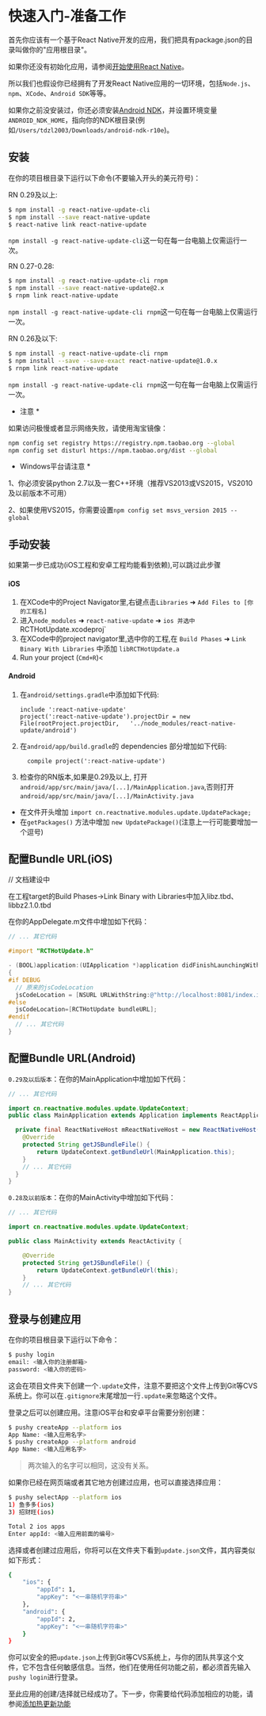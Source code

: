 # 快速入门-准备工作

首先你应该有一个基于React Native开发的应用，我们把具有package.json的目录叫做你的"应用根目录"。

如果你还没有初始化应用，请参阅[开始使用React Native](http://reactnative.cn/docs/getting-started.html#content)。

所以我们也假设你已经拥有了开发React Native应用的一切环境，包括`Node.js`、`npm`、`XCode`、`Android SDK`等等。

如果你之前没安装过，你还必须安装[Android NDK](http://androiddevtools.cn)，并设置环境变量`ANDROID_NDK_HOME`，指向你的NDK根目录(例如`/Users/tdzl2003/Downloads/android-ndk-r10e`)。

## 安装

在你的项目根目录下运行以下命令(不要输入开头的美元符号)：

RN 0.29及以上:

```bash
$ npm install -g react-native-update-cli
$ npm install --save react-native-update
$ react-native link react-native-update
```  

`npm install -g react-native-update-cli`这一句在每一台电脑上仅需运行一次。

RN 0.27-0.28:

```bash
$ npm install -g react-native-update-cli rnpm
$ npm install --save react-native-update@2.x
$ rnpm link react-native-update
```

`npm install -g react-native-update-cli rnpm`这一句在每一台电脑上仅需运行一次。

RN 0.26及以下:

```bash
$ npm install -g react-native-update-cli rnpm
$ npm install --save --save-exact react-native-update@1.0.x
$ rnpm link react-native-update
```

`npm install -g react-native-update-cli rnpm`这一句在每一台电脑上仅需运行一次。

* 注意 *

如果访问极慢或者显示网络失败，请使用淘宝镜像：  
```bash
npm config set registry https://registry.npm.taobao.org --global
npm config set disturl https://npm.taobao.org/dist --global
```

* Windows平台请注意 *

1、你必须安装python 2.7以及一套C++环境（推荐VS2013或VS2015，VS2010及以前版本不可用）

2、如果使用VS2015，你需要设置`npm config set msvs_version 2015 --global`

## 手动安装

如果第一步已成功(iOS工程和安卓工程均能看到依赖),可以跳过此步骤

#### iOS

1. 在XCode中的Project Navigator里,右键点击`Libraries` ➜ `Add Files to [你的工程名]`
2. 进入`node_modules` ➜ `react-native-update` ➜ `ios 并选中 `RCTHotUpdate.xcodeproj`
3. 在XCode中的project navigator里,选中你的工程,在 `Build Phases` ➜ `Link Binary With Libraries` 中添加 `libRCTHotUpdate.a` 
4. Run your project (`Cmd+R`)<

#### Android

1. 在`android/settings.gradle`中添加如下代码:
  	```
  	include ':react-native-update'
  	project(':react-native-update').projectDir = new File(rootProject.projectDir, 	'../node_modules/react-native-update/android')
  	```
2. 在`android/app/build.gradle`的 dependencies 部分增加如下代码:
  	```
      compile project(':react-native-update')
    ```
3. 检查你的RN版本,如果是0.29及以上, 打开`android/app/src/main/java/[...]/MainApplication.java`,否则打开`android/app/src/main/java/[...]/MainActivity.java`
  - 在文件开头增加 `import cn.reactnative.modules.update.UpdatePackage;`
  - 在`getPackages()` 方法中增加 `new UpdatePackage()`(注意上一行可能要增加一个逗号)

## 配置Bundle URL(iOS)

// 文档建设中 

在工程target的Build Phases->Link Binary with Libraries中加入libz.tbd、libbz2.1.0.tbd


在你的AppDelegate.m文件中增加如下代码：

```objective-c
// ... 其它代码

#import "RCTHotUpdate.h"

- (BOOL)application:(UIApplication *)application didFinishLaunchingWithOptions:(NSDictionary *)launchOptions
{
#if DEBUG
  // 原来的jsCodeLocation
  jsCodeLocation = [NSURL URLWithString:@"http://localhost:8081/index.ios.bundle?platform=ios&dev=true"];
#else
  jsCodeLocation=[RCTHotUpdate bundleURL];
#endif
  // ... 其它代码
}
```

## 配置Bundle URL(Android)

`0.29及以后版本`：在你的MainApplication中增加如下代码：

```java
// ... 其它代码

import cn.reactnative.modules.update.UpdateContext;
public class MainApplication extends Application implements ReactApplication {

  private final ReactNativeHost mReactNativeHost = new ReactNativeHost(this) {
    @Override
    protected String getJSBundleFile() {
        return UpdateContext.getBundleUrl(MainApplication.this);
    }
    // ... 其它代码
  }
}
```

`0.28及以前版本`：在你的MainActivity中增加如下代码：

```java
// ... 其它代码

import cn.reactnative.modules.update.UpdateContext;

public class MainActivity extends ReactActivity {

    @Override
    protected String getJSBundleFile() {
        return UpdateContext.getBundleUrl(this);
    }
    // ... 其它代码
}
```

## 登录与创建应用

在你的项目根目录下运行以下命令：

```bash
$ pushy login
email: <输入你的注册邮箱>
password: <输入你的密码>
```

这会在项目文件夹下创建一个`.update`文件，注意不要把这个文件上传到Git等CVS系统上。你可以在`.gitignore`末尾增加一行`.update`来忽略这个文件。

登录之后可以创建应用。注意iOS平台和安卓平台需要分别创建：

```bash
$ pushy createApp --platform ios
App Name: <输入应用名字>
$ pushy createApp --platform android
App Name: <输入应用名字>
```

> 两次输入的名字可以相同，这没有关系。

如果你已经在网页端或者其它地方创建过应用，也可以直接选择应用：

```bash
$ pushy selectApp --platform ios
1) 鱼多多(ios)
3) 招财旺(ios)

Total 2 ios apps
Enter appId: <输入应用前面的编号> 
```

选择或者创建过应用后，你将可以在文件夹下看到`update.json`文件，其内容类似如下形式：

```bash
{
    "ios": {
        "appId": 1,
        "appKey": "<一串随机字符串>"
    },
    "android": {
        "appId": 2,
        "appKey": "<一串随机字符串>"
    }
}
```

你可以安全的把`update.json`上传到Git等CVS系统上，与你的团队共享这个文件，它不包含任何敏感信息。当然，他们在使用任何功能之前，都必须首先输入`pushy login`进行登录。

至此应用的创建/选择就已经成功了。下一步，你需要给代码添加相应的功能，请参阅[添加热更新功能](guide2.md)
